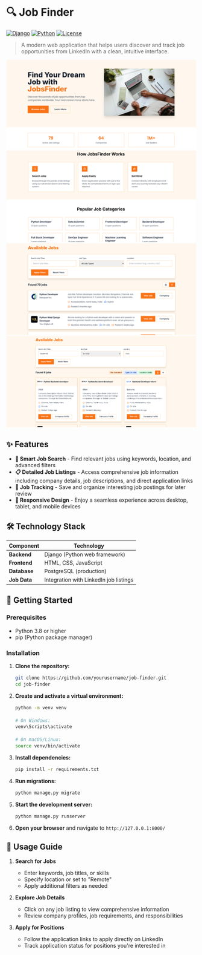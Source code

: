 # 🔍 Job Finder

[![Django](https://img.shields.io/badge/Django-3.2+-green.svg)](https://www.djangoproject.com/)
[![Python](https://img.shields.io/badge/Python-3.8+-blue.svg)](https://www.python.org/)
[![License](https://img.shields.io/badge/License-MIT-yellow.svg)](https://opensource.org/licenses/MIT)

> A modern web application that helps users discover and track job opportunities from LinkedIn with a clean, intuitive interface.


![Job Finder Screenshot 1](./screenshots/1.png)
![Job Finder Screenshot 2](./screenshots/2.png)
![Job Finder Screenshot 3](./screenshots/3.png)
![Job Finder Screenshot 4](./screenshots/4.png)


## ✨ Features

- **🔎 Smart Job Search** - Find relevant jobs using keywords, location, and advanced filters
- **📋 Detailed Job Listings** - Access comprehensive job information including company details, job descriptions, and direct application links
- **🔖 Job Tracking** - Save and organize interesting job postings for later review
- **📱 Responsive Design** - Enjoy a seamless experience across desktop, tablet, and mobile devices

## 🛠️ Technology Stack

| Component    | Technology                                     |
| ------------ | ---------------------------------------------- |
| **Backend**  | Django (Python web framework)                  |
| **Frontend** | HTML, CSS, JavaScript                          |
| **Database** | PostgreSQL (production) |
| **Job Data** | Integration with LinkedIn job listings         |

## 🚀 Getting Started

### Prerequisites

- Python 3.8 or higher
- pip (Python package manager)

### Installation

1. **Clone the repository:**

   ```bash
   git clone https://github.com/yourusername/job-finder.git
   cd job-finder
   ```

2. **Create and activate a virtual environment:**

   ```bash
   python -m venv venv

   # On Windows:
   venv\Scripts\activate

   # On macOS/Linux:
   source venv/bin/activate
   ```

3. **Install dependencies:**

   ```bash
   pip install -r requirements.txt
   ```

4. **Run migrations:**

   ```bash
   python manage.py migrate
   ```

5. **Start the development server:**

   ```bash
   python manage.py runserver
   ```

6. **Open your browser** and navigate to `http://127.0.0.1:8000/`

## 📖 Usage Guide

1. **Search for Jobs**

   - Enter keywords, job titles, or skills
   - Specify location or set to "Remote"
   - Apply additional filters as needed

2. **Explore Job Details**

   - Click on any job listing to view comprehensive information
   - Review company profiles, job requirements, and responsibilities

3. **Apply for Positions**
   - Follow the application links to apply directly on LinkedIn
   - Track application status for positions you're interested in
